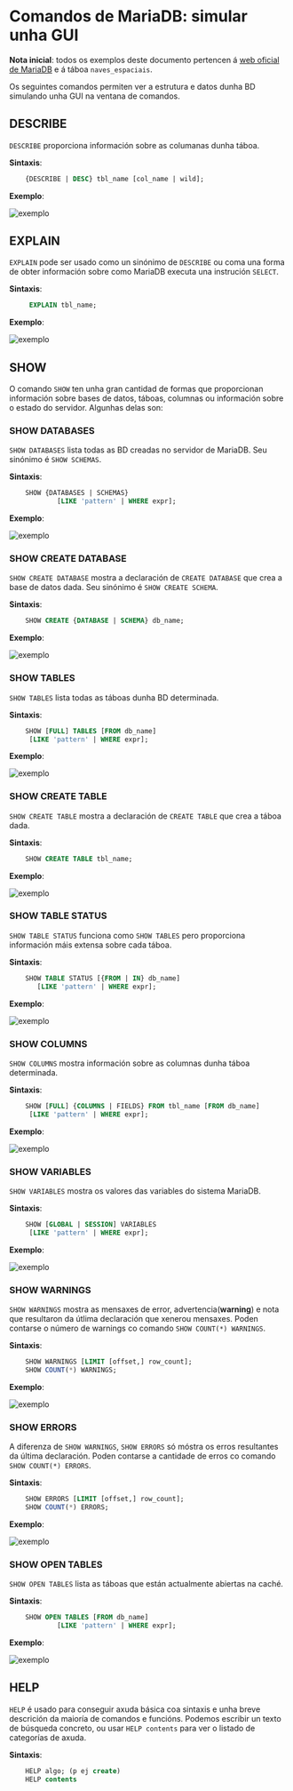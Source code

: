 # Comandos de MariaDB: simular unha GUI

**Nota inicial**: todos os exemplos deste documento pertencen á [web oficial de MariaDB](https://mariadb.com/kb/es/comandos-sql/) e á táboa `naves_espaciais`.

Os seguintes comandos permiten ver a estrutura e datos dunha BD simulando unha GUI na ventana de comandos.

## DESCRIBE
`DESCRIBE` proporciona información sobre as columanas dunha táboa. 

**Sintaxis**:

```SQL
	{DESCRIBE | DESC} tbl_name [col_name | wild];
```
**Exemplo**:

![exemplo]()

## EXPLAIN
`EXPLAIN` pode ser usado como un sinónimo de `DESCRIBE` ou coma una forma de obter información sobre como MariaDB executa una instrución `SELECT`.

**Sintaxis**:
```SQL
	 EXPLAIN tbl_name;
```
**Exemplo**:

![exemplo]()

## SHOW
O comando `SHOW` ten unha gran cantidad de formas que proporcionan información sobre bases de datos, táboas, columnas ou información sobre o estado do servidor. Algunhas delas son:

### SHOW DATABASES 
`SHOW DATABASES` lista todas as BD creadas no servidor de MariaDB. Seu sinónimo é `SHOW SCHEMAS`.

**Sintaxis**: 
```SQL
	SHOW {DATABASES | SCHEMAS}
    		[LIKE 'pattern' | WHERE expr];
```
**Exemplo**:

![exemplo](https://github.com/pmareque/MariaDB-T4-Metauso/blob/master/show-databases.PNG)

### SHOW CREATE DATABASE 
`SHOW CREATE DATABASE` mostra a declaración de `CREATE DATABASE` que crea a base de datos dada. Seu sinónimo é `SHOW CREATE SCHEMA`.

**Sintaxis**:
```SQL
	SHOW CREATE {DATABASE | SCHEMA} db_name;
```
**Exemplo**:

![exemplo]()

### SHOW TABLES
`SHOW TABLES` lista todas as táboas dunha BD determinada.

**Sintaxis**: 
```SQL
	SHOW [FULL] TABLES [FROM db_name]
   	 [LIKE 'pattern' | WHERE expr];
```
**Exemplo**:

![exemplo]()

### SHOW CREATE TABLE
`SHOW CREATE TABLE` mostra a declaración de `CREATE TABLE` que crea a táboa dada.

**Sintaxis**:
```SQL
	SHOW CREATE TABLE tbl_name;
```
**Exemplo**:

![exemplo]()

### SHOW TABLE STATUS
`SHOW TABLE STATUS` funciona como `SHOW TABLES` pero proporciona información máis extensa sobre cada táboa.

**Sintaxis**:
```SQL
	SHOW TABLE STATUS [{FROM | IN} db_name]
 	   [LIKE 'pattern' | WHERE expr];
```
**Exemplo**:

![exemplo](https://github.com/pmareque/MariaDB-T4-Metauso/blob/master/show-table-status.PNG)

### SHOW COLUMNS
`SHOW COLUMNS` mostra información sobre as columnas dunha táboa determinada. 

**Sintaxis**:
```SQL
	SHOW [FULL] {COLUMNS | FIELDS} FROM tbl_name [FROM db_name]
   	 [LIKE 'pattern' | WHERE expr];
```
**Exemplo**:

![exemplo]()

### SHOW VARIABLES
`SHOW VARIABLES` mostra os valores das variables do sistema MariaDB.

**Sintaxis**:
```SQL
	SHOW [GLOBAL | SESSION] VARIABLES
   	 [LIKE 'pattern' | WHERE expr];
```
**Exemplo**:

![exemplo](https://github.com/pmareque/MariaDB-T4-Metauso/blob/master/show-variables.PNG)

### SHOW WARNINGS
`SHOW WARNINGS` mostra as mensaxes de error, advertencia(**warning**) e nota que resultaron da útlima declaración que xenerou mensaxes. Poden contarse o número de warnings co comando `SHOW COUNT(*) WARNINGS`.

**Sintaxis**:
```SQL
	SHOW WARNINGS [LIMIT [offset,] row_count];
	SHOW COUNT(*) WARNINGS;
```
**Exemplo**:

![exemplo](https://github.com/pmareque/MariaDB-T4-Metauso/blob/master/show-warnings.PNG)

### SHOW ERRORS
A diferenza de `SHOW WARNINGS`, `SHOW ERRORS` só móstra os erros resultantes da última declaración. Poden contarse a cantidade de erros co comando `SHOW COUNT(*) ERRORS`.

**Sintaxis**:
```SQL
	SHOW ERRORS [LIMIT [offset,] row_count];
	SHOW COUNT(*) ERRORS;  
```
**Exemplo**:

![exemplo](https://github.com/pmareque/MariaDB-T4-Metauso/blob/master/show-errors.PNG)

### SHOW OPEN TABLES
`SHOW OPEN TABLES`  lista as táboas que están actualmente abiertas na caché.

**Sintaxis**:
```SQL
	SHOW OPEN TABLES [FROM db_name]
    	    [LIKE 'pattern' | WHERE expr];
```
**Exemplo**:

![exemplo]()

## HELP
`HELP` é usado para conseguir axuda básica coa sintaxis e unha breve descrición da maioría de comandos e funcións. Podemos escribir un texto de búsqueda concreto, ou usar `HELP contents` para ver o listado de categorías de axuda.

**Sintaxis**: 
```SQL
	HELP algo; (p ej create)
	HELP contents
```
